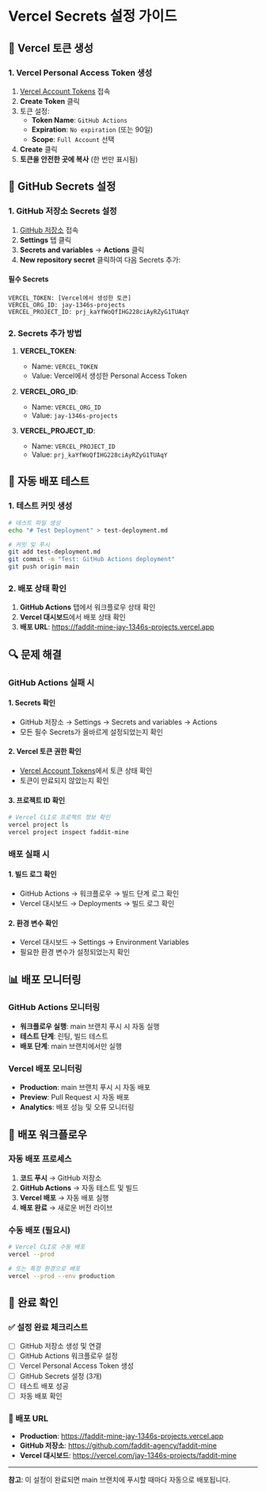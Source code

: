 # Vercel Secrets 설정 가이드

## 🔐 Vercel 토큰 생성

### 1. Vercel Personal Access Token 생성

1. [Vercel Account Tokens](https://vercel.com/account/tokens) 접속
2. **Create Token** 클릭
3. 토큰 설정:
   - **Token Name**: `GitHub Actions`
   - **Expiration**: `No expiration` (또는 90일)
   - **Scope**: `Full Account` 선택
4. **Create** 클릭
5. **토큰을 안전한 곳에 복사** (한 번만 표시됨)

## 🔧 GitHub Secrets 설정

### 1. GitHub 저장소 Secrets 설정

1. [GitHub 저장소](https://github.com/faddit-agency/faddit-mine) 접속
2. **Settings** 탭 클릭
3. **Secrets and variables** → **Actions** 클릭
4. **New repository secret** 클릭하여 다음 Secrets 추가:

#### 필수 Secrets

```
VERCEL_TOKEN: [Vercel에서 생성한 토큰]
VERCEL_ORG_ID: jay-1346s-projects
VERCEL_PROJECT_ID: prj_kaYfWoQfIHG228ciAyRZyG1TUAqY
```

### 2. Secrets 추가 방법

1. **VERCEL_TOKEN**:
   - Name: `VERCEL_TOKEN`
   - Value: Vercel에서 생성한 Personal Access Token

2. **VERCEL_ORG_ID**:
   - Name: `VERCEL_ORG_ID`
   - Value: `jay-1346s-projects`

3. **VERCEL_PROJECT_ID**:
   - Name: `VERCEL_PROJECT_ID`
   - Value: `prj_kaYfWoQfIHG228ciAyRZyG1TUAqY`

## 🚀 자동 배포 테스트

### 1. 테스트 커밋 생성

```bash
# 테스트 파일 생성
echo "# Test Deployment" > test-deployment.md

# 커밋 및 푸시
git add test-deployment.md
git commit -m "Test: GitHub Actions deployment"
git push origin main
```

### 2. 배포 상태 확인

1. **GitHub Actions** 탭에서 워크플로우 상태 확인
2. **Vercel 대시보드**에서 배포 상태 확인
3. **배포 URL**: https://faddit-mine-jay-1346s-projects.vercel.app

## 🔍 문제 해결

### GitHub Actions 실패 시

#### 1. Secrets 확인
- GitHub 저장소 → Settings → Secrets and variables → Actions
- 모든 필수 Secrets가 올바르게 설정되었는지 확인

#### 2. Vercel 토큰 권한 확인
- [Vercel Account Tokens](https://vercel.com/account/tokens)에서 토큰 상태 확인
- 토큰이 만료되지 않았는지 확인

#### 3. 프로젝트 ID 확인
```bash
# Vercel CLI로 프로젝트 정보 확인
vercel project ls
vercel project inspect faddit-mine
```

### 배포 실패 시

#### 1. 빌드 로그 확인
- GitHub Actions → 워크플로우 → 빌드 단계 로그 확인
- Vercel 대시보드 → Deployments → 빌드 로그 확인

#### 2. 환경 변수 확인
- Vercel 대시보드 → Settings → Environment Variables
- 필요한 환경 변수가 설정되었는지 확인

## 📊 배포 모니터링

### GitHub Actions 모니터링
- **워크플로우 실행**: main 브랜치 푸시 시 자동 실행
- **테스트 단계**: 린팅, 빌드 테스트
- **배포 단계**: main 브랜치에서만 실행

### Vercel 배포 모니터링
- **Production**: main 브랜치 푸시 시 자동 배포
- **Preview**: Pull Request 시 자동 배포
- **Analytics**: 배포 성능 및 오류 모니터링

## 🔄 배포 워크플로우

### 자동 배포 프로세스
1. **코드 푸시** → GitHub 저장소
2. **GitHub Actions** → 자동 테스트 및 빌드
3. **Vercel 배포** → 자동 배포 실행
4. **배포 완료** → 새로운 버전 라이브

### 수동 배포 (필요시)
```bash
# Vercel CLI로 수동 배포
vercel --prod

# 또는 특정 환경으로 배포
vercel --prod --env production
```

## 🎯 완료 확인

### ✅ 설정 완료 체크리스트

- [ ] GitHub 저장소 생성 및 연결
- [ ] GitHub Actions 워크플로우 설정
- [ ] Vercel Personal Access Token 생성
- [ ] GitHub Secrets 설정 (3개)
- [ ] 테스트 배포 성공
- [ ] 자동 배포 확인

### 🚀 배포 URL
- **Production**: https://faddit-mine-jay-1346s-projects.vercel.app
- **GitHub 저장소**: https://github.com/faddit-agency/faddit-mine
- **Vercel 대시보드**: https://vercel.com/jay-1346s-projects/faddit-mine

---

**참고**: 이 설정이 완료되면 main 브랜치에 푸시할 때마다 자동으로 배포됩니다. 